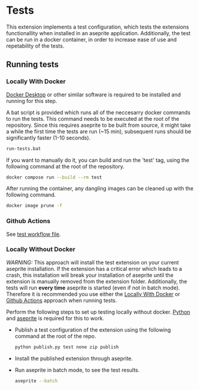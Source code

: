 # Tests

This extension implements a test configuration, which tests the extensions functionallity when installed in an aseprite application. Additionally, the test can be run in a docker container, in order to increase ease of use and repetability of the tests.

## Running tests

### Locally With Docker

[Docker Desktop](https://www.docker.com/) or other similar software is required to be installed and running for this step.

A bat script is provided which runs all of the neccesarry docker commands to run the tests. This command needs to be executed at the root of the repository. Since this requires aseprite to be built from source, it might take a while the first time the tests are run (~15 min), subsequent runs should be significantly faster (1-10 seconds).

```bash
run-tests.bat
```

If you want to manually do it, you can build and run the 'test' tag, using the following command at the root of the repository.

```bash
docker compose run --build --rm test
```

After running the container, any dangling images can be cleaned up with the following command.

```bash
docker image prune -f
```

### Github Actions

See [test workflow file](/.github/workflows/test.yml).

### Locally Without Docker

*WARNING:* This approach will install the test extension on your current aseprite installation. If the extension has a critical error which leads to a crash, this installation will break your installation of aseprite until the extension is manually removed from the extension folder. Additionally, the tests will run **every time** aseprite is started (even if not in batch mode). Therefore it is recommended you use either the [Locally With Docker](#locally-with-docker) or [Github Actions](#github-actions) approach when running tests.

Perform the following steps to set up testing locally without docker.
[Python](https://www.python.org/) and [aseprite](https://www.aseprite.org/) is required for this to work.

- Publish a test configuration of the extension using the following command at the root of the repo.

  ```bash
  python publish.py test none zip publish
  ```

- Install the published extension through aseprite.
- Run aseprite in batch mode, to see the test results.

  ```bash
  aseprite --batch
  ```
